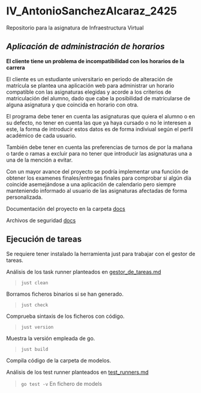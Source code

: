 # IV_AntonioSanchezAlcaraz_2425
Repositorio para la asignatura de Infraestructura Virtual

## *Aplicación de administración de horarios*

**El cliente tiene un problema de incompatibilidad con los horarios de la carrera**

El cliente es un estudiante universitario en periodo de alteración de matrícula se plantea una aplicación web para administrar un horario compatible con las asignaturas elegidas y acorde a los criterios de matriculación del alumno, dado que cabe la posibilidad de matricularse de alguna asignatura y que coincida en horario con otra.

El programa debe tener en cuenta las asignaturas que quiera el alumno o en su defecto, no tener en cuenta las que ya haya cursado o no le interesen a este, la forma de introducir estos datos es de forma indiviual según el perfil académico de cada usuario.

También debe tener en cuenta las preferencias de turnos de por la mañana o tarde o ramas a excluir para no tener que introducir las asignaturas una a una de la mención a evitar.

Con un mayor avance del proyecto se podría implementar una función de obtener los examenes finales/entregas finales para comprobar si algún día coincide asemejándose a una aplicación de calendario pero siempre manteniendo informado al usuario de las asignaturas afectadas de forma personalizada.

Documentación del proyecto en la carpeta [docs](https://github.com/ChinChainis/Proyecto_Reparahorarios_IV2425/blob/Objetivo-4/docs/README.md)

Archivos de seguridad [docs](https://github.com/ChinChainis/Proyecto_Reparahorarios_IV2425/tree/Objetivo-4/docs/docs_seguridad_repositorio)


## Ejecución de tareas
Se requiere tener instalado la herramienta just para trabajar con el gestor de tareas.

Análisis de los task runner planteados en [gestor_de_tareas.md](https://github.com/ChinChainis/Proyecto_Reparahorarios_IV2425/blob/Objetivo-4/docs/gestor_tareas.md)

> `just clean`

Borramos ficheros binarios si se han generado.

> `just check`

Comprueba sintaxis de los ficheros con código.

> `just version`

Muestra la versión empleada de go.

> `just build`

Compila código de la carpeta de modelos.


Análisis de los test runner planteados en [test_runners.md](https://github.com/ChinChainis/Proyecto_Reparahorarios_IV2425/blob/Objetivo-4/docs/test_runners.md)

> `go test -v`
En fichero de models